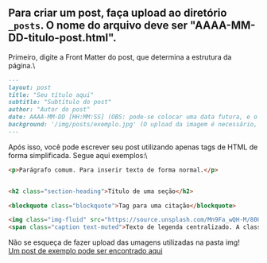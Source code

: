 

## Para criar um post, faça upload ao diretório `_posts`. O nome do arquivo deve ser "AAAA-MM-DD-titulo-post.html".

Primeiro, digite a Front Matter do post, que determina a estrutura da página.\

```markdown
---
layout: post
title: "Seu título aqui"
subtitle: "Subtítulo do post"
author: "Autor do post"
date: AAAA-MM-DD [HH:MM:SS] (OBS: pode-se colocar uma data futura, e o site mostrará apenas naquela data. Horário é opcional.)
background: '/img/posts/exemplo.jpg' (O upload da imagem é necessário, ou um link para a imagem pode ser incluído aqui caso seja de um site externo)
---
```

Após isso, você pode escrever seu post utilizando apenas tags de HTML de forma simplificada. Segue aqui exemplos:\


```html
<p>Parágrafo comum. Para inserir texto de forma normal.</p>


<h2 class="section-heading">Título de uma seção</h2>

<blockquote class="blockquote">Tag para uma citação</blockquote>

<img class="img-fluid" src="https://source.unsplash.com/Mn9Fa_wQH-M/800x450" alt="Erro ao carregar imagem"> (Imagens. src pode conter uma imagem nativa ao site ou o link a uma imagem externa)
<span class="caption text-muted">Texto de legenda centralizado. A classe text-muted muda a cor do texto para um cinza mais leve, e pode ser incluído em qualquer tag que possui texto.</span>
```

Não se esqueça de fazer upload das umagens utilizadas na pasta img!\
[Um post de exemplo pode ser encontrado aqui](https://leppyt.github.io/Cursos_3D_Jekyll/2025/04/09/cursos-d3-saber.html)

